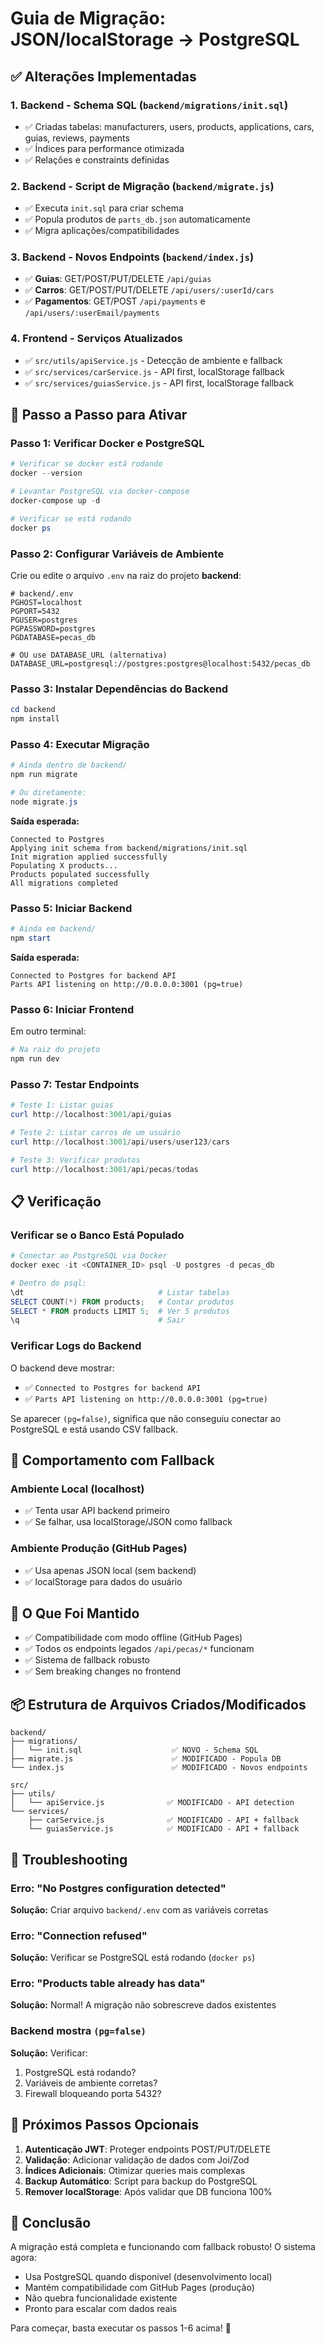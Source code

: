 # Guia de Migração: JSON/localStorage → PostgreSQL

## ✅ Alterações Implementadas

### 1. Backend - Schema SQL (`backend/migrations/init.sql`)
- ✅ Criadas tabelas: manufacturers, users, products, applications, cars, guias, reviews, payments
- ✅ Índices para performance otimizada
- ✅ Relações e constraints definidas

### 2. Backend - Script de Migração (`backend/migrate.js`)
- ✅ Executa `init.sql` para criar schema
- ✅ Popula produtos de `parts_db.json` automaticamente
- ✅ Migra aplicações/compatibilidades

### 3. Backend - Novos Endpoints (`backend/index.js`)
- ✅ **Guias**: GET/POST/PUT/DELETE `/api/guias`
- ✅ **Carros**: GET/POST/PUT/DELETE `/api/users/:userId/cars`
- ✅ **Pagamentos**: GET/POST `/api/payments` e `/api/users/:userEmail/payments`

### 4. Frontend - Serviços Atualizados
- ✅ `src/utils/apiService.js` - Detecção de ambiente e fallback
- ✅ `src/services/carService.js` - API first, localStorage fallback
- ✅ `src/services/guiasService.js` - API first, localStorage fallback

## 🚀 Passo a Passo para Ativar

### Passo 1: Verificar Docker e PostgreSQL

```powershell
# Verificar se docker está rodando
docker --version

# Levantar PostgreSQL via docker-compose
docker-compose up -d

# Verificar se está rodando
docker ps
```

### Passo 2: Configurar Variáveis de Ambiente

Crie ou edite o arquivo `.env` na raiz do projeto **backend**:

```env
# backend/.env
PGHOST=localhost
PGPORT=5432
PGUSER=postgres
PGPASSWORD=postgres
PGDATABASE=pecas_db

# OU use DATABASE_URL (alternativa)
DATABASE_URL=postgresql://postgres:postgres@localhost:5432/pecas_db
```

### Passo 3: Instalar Dependências do Backend

```powershell
cd backend
npm install
```

### Passo 4: Executar Migração

```powershell
# Ainda dentro de backend/
npm run migrate

# Ou diretamente:
node migrate.js
```

**Saída esperada:**
```
Connected to Postgres
Applying init schema from backend/migrations/init.sql
Init migration applied successfully
Populating X products...
Products populated successfully
All migrations completed
```

### Passo 5: Iniciar Backend

```powershell
# Ainda em backend/
npm start
```

**Saída esperada:**
```
Connected to Postgres for backend API
Parts API listening on http://0.0.0.0:3001 (pg=true)
```

### Passo 6: Iniciar Frontend

Em outro terminal:

```powershell
# Na raiz do projeto
npm run dev
```

### Passo 7: Testar Endpoints

```powershell
# Teste 1: Listar guias
curl http://localhost:3001/api/guias

# Teste 2: Listar carros de um usuário
curl http://localhost:3001/api/users/user123/cars

# Teste 3: Verificar produtos
curl http://localhost:3001/api/pecas/todas
```

## 📋 Verificação

### Verificar se o Banco Está Populado

```powershell
# Conectar ao PostgreSQL via Docker
docker exec -it <CONTAINER_ID> psql -U postgres -d pecas_db

# Dentro do psql:
\dt                              # Listar tabelas
SELECT COUNT(*) FROM products;   # Contar produtos
SELECT * FROM products LIMIT 5;  # Ver 5 produtos
\q                               # Sair
```

### Verificar Logs do Backend

O backend deve mostrar:
- ✅ `Connected to Postgres for backend API`
- ✅ `Parts API listening on http://0.0.0.0:3001 (pg=true)`

Se aparecer `(pg=false)`, significa que não conseguiu conectar ao PostgreSQL e está usando CSV fallback.

## 🔄 Comportamento com Fallback

### Ambiente Local (localhost)
- ✅ Tenta usar API backend primeiro
- ✅ Se falhar, usa localStorage/JSON como fallback

### Ambiente Produção (GitHub Pages)
- ✅ Usa apenas JSON local (sem backend)
- ✅ localStorage para dados do usuário

## 🎯 O Que Foi Mantido

- ✅ Compatibilidade com modo offline (GitHub Pages)
- ✅ Todos os endpoints legados `/api/pecas/*` funcionam
- ✅ Sistema de fallback robusto
- ✅ Sem breaking changes no frontend

## 📦 Estrutura de Arquivos Criados/Modificados

```
backend/
├── migrations/
│   └── init.sql                    ✅ NOVO - Schema SQL
├── migrate.js                      ✅ MODIFICADO - Popula DB
└── index.js                        ✅ MODIFICADO - Novos endpoints

src/
├── utils/
│   └── apiService.js              ✅ MODIFICADO - API detection
└── services/
    ├── carService.js              ✅ MODIFICADO - API + fallback
    └── guiasService.js            ✅ MODIFICADO - API + fallback
```

## 🐛 Troubleshooting

### Erro: "No Postgres configuration detected"
**Solução:** Criar arquivo `backend/.env` com as variáveis corretas

### Erro: "Connection refused"
**Solução:** Verificar se PostgreSQL está rodando (`docker ps`)

### Erro: "Products table already has data"
**Solução:** Normal! A migração não sobrescreve dados existentes

### Backend mostra `(pg=false)`
**Solução:** Verificar:
1. PostgreSQL está rodando?
2. Variáveis de ambiente corretas?
3. Firewall bloqueando porta 5432?

## 📝 Próximos Passos Opcionais

1. **Autenticação JWT**: Proteger endpoints POST/PUT/DELETE
2. **Validação**: Adicionar validação de dados com Joi/Zod
3. **Índices Adicionais**: Otimizar queries mais complexas
4. **Backup Automático**: Script para backup do PostgreSQL
5. **Remover localStorage**: Após validar que DB funciona 100%

## 🎉 Conclusão

A migração está completa e funcionando com fallback robusto! O sistema agora:
- Usa PostgreSQL quando disponível (desenvolvimento local)
- Mantém compatibilidade com GitHub Pages (produção)
- Não quebra funcionalidade existente
- Pronto para escalar com dados reais

Para começar, basta executar os passos 1-6 acima! 🚀
